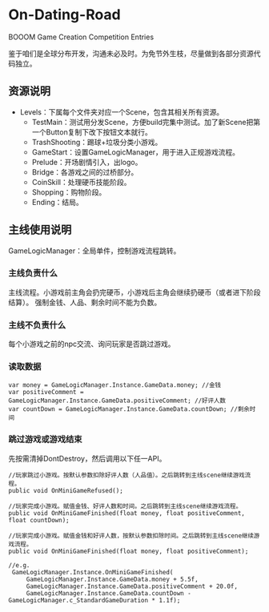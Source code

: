 # On-Dating-Road
BOOOM Game Creation Competition Entries

鉴于咱们是全球分布开发，沟通未必及时。为免节外生枝，尽量做到各部分资源代码独立。

## 资源说明
* Levels：下属每个文件夹对应一个Scene，包含其相关所有资源。
  * TestMain：测试用分发Scene，方便build完集中测试。加了新Scene把第一个Button复制下改下按钮文本就行。
  * TrashShooting：踢球+垃圾分类小游戏。
  * GameStart：设置GameLogicManager，用于进入正规游戏流程。
  * Prelude：开场剧情引入，出logo。
  * Bridge：各游戏之间的过桥部分。
  * CoinSkill：处理硬币技能阶段。
  * Shopping：购物阶段。
  * Ending：结局。

## 主线使用说明
GameLogicManager：全局单件，控制游戏流程跳转。

### 主线负责什么
主线流程。小游戏前主角会扔完硬币，小游戏后主角会继续扔硬币（或者进下阶段结算）。
强制金钱、人品、剩余时间不能为负数。

### 主线不负责什么
每个小游戏之前的npc交流、询问玩家是否跳过游戏。

### 读取数据
~~~
var money = GameLogicManager.Instance.GameData.money; //金钱
var positiveComment = GameLogicManager.Instance.GameData.positiveComment; //好评人数
var countDown = GameLogicManager.Instance.GameData.countDown; //剩余时间
~~~

### 跳过游戏或游戏结束
先按需清掉DontDestroy，然后调用以下任一API。

~~~
//玩家跳过小游戏。按默认参数扣除好评人数（人品值）。之后跳转到主线scene继续游戏流程。
public void OnMiniGameRefused();

//玩家完成小游戏。赋值金钱、好评人数和时间。之后跳转到主线scene继续游戏流程。
public void OnMiniGameFinished(float money, float positiveComment, float countDown);

//玩家完成小游戏。赋值金钱和好评人数，按默认参数扣除时间。之后跳转到主线scene继续游戏流程。
public void OnMiniGameFinished(float money, float positiveComment);

//e.g.
 GameLogicManager.Instance.OnMiniGameFinished(
     GameLogicManager.Instance.GameData.money + 5.5f,
     GameLogicManager.Instance.GameData.positiveComment + 20.0f,
     GameLogicManager.Instance.GameData.countDown - GameLogicManager.c_StandardGameDuration * 1.1f);
~~~
    

